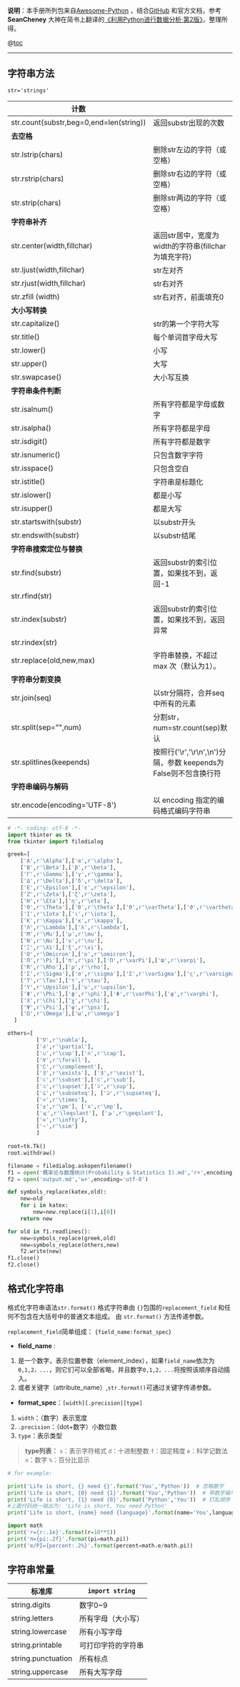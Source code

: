 ﻿**说明**：本手册所列包来自[Awesome-Python](https://awesome-python.com/) ，结合[GitHub](https://github.com/) 和官方文档，参考 **SeanCheney** 大神在简书上翻译的[《利用Python进行数据分析·第2版》](https://www.jianshu.com/p/04d180d90a3f)，整理所得。



@[toc](目录)

-------

## 字符串方法

`str='strings'`

| **计数**   |      |
| ---------------- | ----------------- |
| str.count(substr,beg=0,end=len(string)) | 返回substr出现的次数|
| **去空格**     ||
| str.lstrip(chars)  | 删除str左边的字符（或空格）     |
| str.rstrip(chars)  | 删除str右边的字符（或空格）     |
| str.strip(chars)   | 删除str两边的字符（或空格）     |
| **字符串补齐**   ||
| str.center(width,fillchar)| 返回str居中，宽度为width的字符串(fillchar为填充字符)      |
| str.ljust(width,fillchar) | str左对齐|
| str.rjust(width,fillchar) | str右对齐|
| str.zfill (width)  | str右对齐，前面填充0 |
| **大小写转换**   ||
| str.capitalize()   | str的第一个字符大写  |
| str.title() | 每个单词首字母大写    |
| str.lower() | 小写    |
| str.upper() | 大写    |
| str.swapcase()     | 大小写互换 |
| **字符串条件判断** ||
| str.isalnum()      | 所有字符都是字母或数字  |
| str.isalpha()      | 所有字符都是字母     |
| str.isdigit()      | 所有字符都是数字     |
| str.isnumeric()    | 只包含数字字符      |
| str.isspace()      | 只包含空白 |
| str.istitle()      | 字符串是标题化      |
| str.islower()      | 都是小写  |
| str.isupper()      | 都是大写  |
| str.startswith(substr)    | 以substr开头    |
| str.endswith(substr)      | 以substr结尾    |
| **字符串搜索定位与替换**     |    |
| str.find(substr)    | 返回substr的索引位置，如果找不到，返回-1     |
| str.rfind(str)     ||
| str.index(substr)  | 返回substr的索引位置，如果找不到，返回异常   |
| str.rindex(str)    ||
| str.replace(old,new,max)  | 字符串替换，不超过 max 次（默认为1）。     |
| **字符串分割变换** ||
| str.join(seq)      | 以str分隔符，合并seq中所有的元素 |
| str.split(sep="",num)     | 分割str，num=str.count(sep)默认 |
| str.splitlines(keepends)  | 按照行('\r','\r\n',\n')分隔，参数 keepends为False则不包含换行符 |
| **字符串编码与解码**||
| str.encode(encoding='UTF-8')     | 以 encoding 指定的编码格式编码字符串 |

```python
# -*- coding: utf-8 -*-
import tkinter as tk
from tkinter import filedialog

greek=[
    ['A',r'\Alpha'],['α',r'\alpha'],
    ['B',r'\Beta'],['β',r'\beta'],
    ['Γ',r'\Gamma'],['γ',r'\gamma'],
    ['Δ',r'\Delta'],['δ',r'\delta'],
    ['E',r'\Epsilon'],['ϵ',r'\epsilon'],
    ['Z',r'\Zeta'],['ζ',r'\zeta'],
    ['H',r'\Eta'],['η',r'\eta'],
    ['Θ',r'\Theta'],['θ',r'\theta'],['Θ',r'\varTheta'],['ϑ',r'\vartheta'],
    ['I',r'\Iota'],['ι',r'\iota'],
    ['K',r'\Kappa'],['κ',r'\kappa'],
    ['Λ',r'\Lambda'],['λ',r'\lambda'],
    ['M',r'\Mu'],['μ',r'\mu'],
    ['N',r'\Nu'],['ν',r'\nu'],
    ['Ξ',r'\Xi'],['ξ',r'\xi'],
    ['O',r'\Omicron'],['ο',r'\omicron'],
    ['Π',r'\Pi'],['π',r'\pi'],['Π',r'\varPi'],['ϖ',r'\varpi'],
    ['R',r'\Rho'],['ρ',r'\rho'],
    ['Σ',r'\Sigma'],['σ',r'\sigma'],['Σ',r'\varSigma'],['ς',r'\varsigma'],
    ['T',r'\Tau'],['τ',r'\tau'],
    ['Υ',r'\Upsilon'],['υ',r'\upsilon'],
    ['Φ',r'\Phi'],['ϕ',r'\phi'],['Φ',r'\varPhi'],['φ',r'\varphi'],
    ['X',r'\Chi'],['χ',r'\chi'],
    ['Ψ',r'\Psi'],['ψ',r'\psi'],
    ['Ω',r'\Omega'],['ω',r'\omega']
  ]

others=[
         ['∇',r'\nabla'],
         ['∂',r'\partial'],
         ['∪',r'\cup'],['∩',r'\cap'],
         ['∀',r'\forall'],
         ['∁',r'\complement'],
         ['∃',r'\exists'], ['∃',r'\exist'],
         ['⊂',r'\subset'],['⊂',r'\sub'],
         ['⊃',r'\supset'],['⊃',r'\sup'], 
         ['⊆',r'\subseteq'], ['⊇',r'\supseteq'],
         ['×',r'\times'],
         ['±',r'\pm'], ['∓',r'\mp'],
         ['⩽',r'\leqslant'], ['⩾',r'\geqslant'],
         ['∞',r'\infty'],
         ['∼',r'\sim']
         ]
         
root=tk.Tk()
root.withdraw()

filename = filedialog.askopenfilename()
f1 = open('概率论与数理统计(Probability & Statistics I).md','r+',encoding='utf-8')
f2 = open('output.md','w+',encoding='utf-8')

def symbols_replace(katex,old):
    new=old
    for i in katex:
        new=new.replace(i[1],i[0])   
    return new

for old in f1.readlines():
    new=symbols_replace(greek,old)
    new=symbols_replace(others,new)
    f2.write(new)
f1.close()
f2.close()
```


## 格式化字符串

格式化字符串语法`str.format()`
格式字符串由 `{}`包围的`replacement_field` 和任何不包含在大括号中的普通文本组成。
由 `str.format()` 方法传递参数。

`replacement_field`简单组成： `{field_name:format_spec}`

- **field_name** : 
1. 是一个数字，表示位置参数（element_index），如果`field_name`依次为`0,1,2，...`，则它们可以全部省略，并且数字`0,1,2，...`将按照该顺序自动插入。
2. 或者关键字（attribute_name）,`str.format()`可通过关键字传递参数。

- **format_spec**：`[width][.precision][type]`
1. `width`：（数字）表示宽度
2.  `.precision`：（dot+数字）小数位数
3.  `type`：表示类型
> **type列表：**
> `s`：表示字符格式
> `d`：十进制整数
> `f`：固定精度
> `e`：科学记数法
> `n`：数字
> `%`：百分比显示

```python
# for example:

print('Life is short, {} need {}'.format('You','Python'))  # 忽略数字
print('Life is short, {0} need {1}'.format('You','Python'))  # 带数字编号
print('Life is short, {1} need {0}'.format('Python','You'))  # 打乱顺序
#上面代码统一输出为: 'Life is short, You need Python'
print('Life is short, {name} need {language}'.format(name='You',language='R Language'))  # 关键字

import math
print('r={r:.1e}'.format(r=10**5))
print('π={pi:.2f}'.format(pi=math.pi))
print('e/PI={percent:.2%}'.format(percent=math.e/math.pi))
```

## 字符串常量
| 标准库   | `import string`     |
| ------------ | ---------- |
| string.digits      | 数字0~9 |
| string.letters     | 所有字母（大小写）    |
| string.lowercase   | 所有小写字母|
| string.printable   | 可打印字符的字符串    |
| string.punctuation | 所有标点  |
| string.uppercase   | 所有大写字母|

